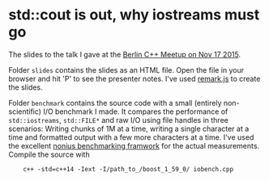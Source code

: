 # std::cout is out, why iostreams must go

The slides to the talk I gave at the [Berlin C++ Meetup on Nov 17 2015](http://www.meetup.com/de/berlincplusplus/events/226478618/).

Folder `slides` contains the slides as an HTML file. Open the file in your browser and hit 'P' to see the presenter notes. I've used [remark.js](http://remarkjs.com) to create the slides. 

Folder `benchmark` contains the source code with a small (entirely non-scientific) I/O benchmark I made. It compares the performance of `std::iostreams`, `std::FILE*` and raw I/O using file handles in three scenarios: Writing chunks of 1M at a time, writing a single character at a time and formatted output with a few more characters at a time. I've used the excellent [nonius benchmarking framwork](https://nonius.io) for the actual measurements. Compile the source with 

		c++ -std=c++14 -Iext -I/path_to_/boost_1_59_0/ iobench.cpp 